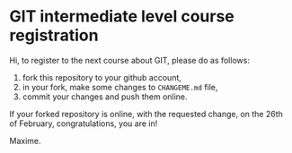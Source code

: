 # GIT intermediate level course registration

Hi, to register to the next course about GIT, please do as follows:

1. fork this repository to your github account,
2. in your fork, make some changes to `CHANGEME.md` file,
3. commit your changes and push them online.

If your forked repository is online, with the requested change, on the 26th of February, congratulations, you are in!

Maxime.
